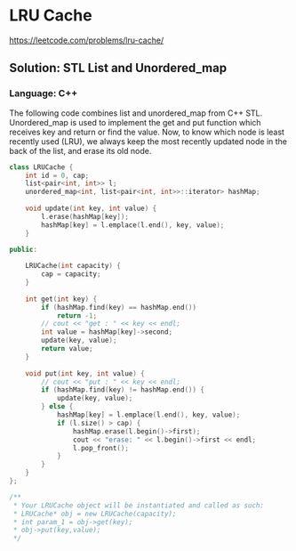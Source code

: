 # LRU Cache
https://leetcode.com/problems/lru-cache/

## Solution: STL List and Unordered_map
### Language: C++

The following code combines list and unordered_map from C++ STL. Unordered_map is used to implement the get and put function which receives key and return or find the value. Now, to know which node is least recently used (LRU), we always keep the most recently updated node in the back of the list, and erase its old node.

```c++
class LRUCache {
    int id = 0, cap;
    list<pair<int, int>> l;
    unordered_map<int, list<pair<int, int>>::iterator> hashMap;
    
    void update(int key, int value) {
        l.erase(hashMap[key]);
        hashMap[key] = l.emplace(l.end(), key, value);
    }
    
public:

    LRUCache(int capacity) {
        cap = capacity;
    }
    
    int get(int key) {
        if (hashMap.find(key) == hashMap.end())
            return -1;
        // cout << "get : " << key << endl;
        int value = hashMap[key]->second;
        update(key, value);
        return value;
    }
    
    void put(int key, int value) {
        // cout << "put : " << key << endl;
        if (hashMap.find(key) != hashMap.end()) {
            update(key, value);
        } else {            
            hashMap[key] = l.emplace(l.end(), key, value);
            if (l.size() > cap) {
                hashMap.erase(l.begin()->first);
                cout << "erase: " << l.begin()->first << endl;
                l.pop_front();
            }
        }
    }
};

/**
 * Your LRUCache object will be instantiated and called as such:
 * LRUCache* obj = new LRUCache(capacity);
 * int param_1 = obj->get(key);
 * obj->put(key,value);
 */
```

